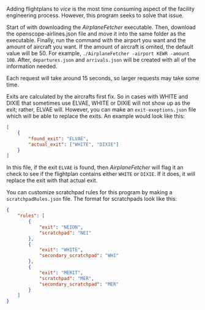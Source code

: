 Adding flightplans to *vice* is the most time consuming aspect of the facility engineering process. However, this program seeks to solve that issue.


Start of with downloading the *AirplaneFetcher* executable. Then, download the openscope-airlines.json file and move it into the same folder as the executable. Finally, run the command with the airport you want and the amount of aircraft you want. If the amount of aircraft is omited, the default value will be 50. For example, `./AirplaneFetcher -airport KEWR -amount 100`. After, `departures.json` and `arrivals.json` will be created with all of the information needed.

Each request will take around 15 seconds, so larger requests may take some time.

Exits are calculated by the aircrafts first fix. So in cases with WHITE and DIXIE that sometimes use ELVAE, WHITE or DIXIE will not show up as the exit; rather, ELVAE will. However, you can make an `exit-exeptions.json` file which will be able to replace the exits. An example would look like this:
```json
[
    {
        "found_exit": "ELVAE",
        "actual_exit": ["WHITE", "DIXIE"]
    }
]
```
In this file, if the exit `ELVAE` is found, then *AirplaneFetcher* will flag it an check to see if the flightplan contains either `WHITE` or `DIXIE`. If it does, it will replace the exit with that actual exit.

You can customize scratchpad rules for this program by making a `scratchpadRules.json` file. The format for scratchpads look like this:

```json
{
    "rules": [
        {
            "exit": "NEION",
            "scratchpad": "NEI"
        },
        {
            "exit": "WHITE",
            "secondary_scratchpad": "WHI"
        },
        {
            "exit": "MERIT",
            "scratchpad": "MER",
            "secondary_scratchpad": "MER"
        }
    ]
}

```

